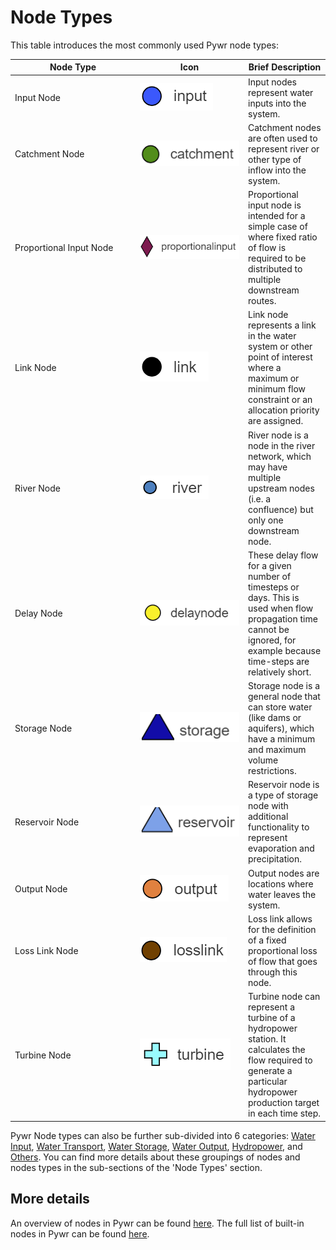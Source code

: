# Node Types

This table introduces the most commonly used Pywr node types:

<table><thead><tr><th width="186">Node Type</th><th width="159">Icon</th><th>Brief Description</th></tr></thead><tbody><tr><td>Input Node</td><td><img src="../../.gitbook/assets/image (292).png" alt="" data-size="line"></td><td>Input nodes represent water inputs into the system.</td></tr><tr><td>Catchment Node</td><td><img src="../../.gitbook/assets/image (274).png" alt="" data-size="line"></td><td>Catchment nodes are often used to represent river or other type of inflow into the system.</td></tr><tr><td>Proportional Input Node</td><td><img src="../../.gitbook/assets/image (285).png" alt="" data-size="original"></td><td>Proportional input node is intended for a simple case of where fixed ratio of flow is required to be distributed to multiple downstream routes.</td></tr><tr><td>Link Node</td><td><img src="../../.gitbook/assets/image (286).png" alt="" data-size="line"></td><td>Link node represents a link in the water system or other point of interest where a maximum or minimum flow constraint or an allocation priority are assigned.</td></tr><tr><td>River Node</td><td><img src="../../.gitbook/assets/image (295).png" alt="" data-size="line"></td><td>River node is a node in the river network, which may have multiple upstream nodes (i.e. a confluence) but only one downstream node.</td></tr><tr><td>Delay Node</td><td><img src="../../.gitbook/assets/image (278).png" alt="" data-size="line"></td><td>These delay flow for a given number of timesteps or days. This is used when flow propagation time cannot be ignored, for example because time-steps are relatively short.</td></tr><tr><td>Storage Node</td><td><img src="../../.gitbook/assets/image (279).png" alt="" data-size="line"></td><td>Storage node is a general node that can store water (like dams or aquifers), which have a minimum and maximum volume restrictions.</td></tr><tr><td>Reservoir Node</td><td><img src="../../.gitbook/assets/image (291).png" alt="" data-size="line"></td><td>Reservoir node is a type of storage node with additional functionality to represent evaporation and precipitation.</td></tr><tr><td>Output Node</td><td><img src="../../.gitbook/assets/image (281).png" alt="" data-size="line"></td><td>Output nodes are locations where water leaves the system.</td></tr><tr><td>Loss Link Node</td><td><img src="../../.gitbook/assets/image (290).png" alt="" data-size="line"></td><td>Loss link allows for the definition of a fixed proportional loss of flow that goes through this node.</td></tr><tr><td>Turbine Node</td><td><img src="../../.gitbook/assets/image (288).png" alt="" data-size="line"></td><td>Turbine node can represent a turbine of a hydropower station. It calculates the flow required to generate a particular hydropower production target in each time step.</td></tr></tbody></table>

Pywr Node types can also be further sub-divided into 6 categories: [Water Input](https://water-strategy.gitbook.io/water-strategy/modeling-basics/node-types/water-input), [Water Transport](https://water-strategy.gitbook.io/water-strategy/modeling-basics/node-types/water-transport), [Water Storage](https://water-strategy.gitbook.io/water-strategy/modeling-basics/node-types/water-storage), [Water Output](https://water-strategy.gitbook.io/water-strategy/modeling-basics/node-types/water-output), [Hydropower](https://water-strategy.gitbook.io/water-strategy/modeling-basics/node-types/hydropower), and [Others](https://water-strategy.gitbook.io/water-strategy/modeling-basics/node-types/others). You can find more details about these groupings of nodes and nodes types in the sub-sections of the 'Node Types' section.

## More details

An overview of nodes in Pywr can be found [here](https://pywr.github.io/pywr-docs/master/json.html#nodes.).  The full list of built-in nodes in Pywr can be found [here](https://pywr.github.io/pywr-docs/master/api/pywr.nodes.html).
